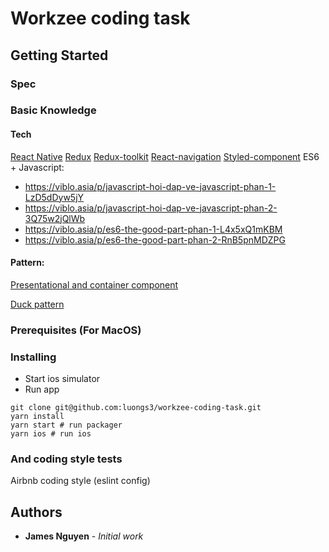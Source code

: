 # Workzee coding task

## Getting Started

### Spec

### Basic Knowledge

#### Tech
[React Native](https://facebook.github.io/react-native/)
[Redux](https://redux.js.org/)
[Redux-toolkit](https://redux-toolkit.js.org/)
[React-navigation](https://reactnavigation.org/)
[Styled-component](https://www.styled-components.com/docs/basics)
ES6 + Javascript:
* https://viblo.asia/p/javascript-hoi-dap-ve-javascript-phan-1-LzD5dDyw5jY
* https://viblo.asia/p/javascript-hoi-dap-ve-javascript-phan-2-3Q75w2jQlWb
* https://viblo.asia/p/es6-the-good-part-phan-1-L4x5xQ1mKBM
* https://viblo.asia/p/es6-the-good-part-phan-2-RnB5pnMDZPG

#### Pattern:
[Presentational and container component](https://medium.com/@dan_abramov/smart-and-dumb-components-7ca2f9a7c7d0)

[Duck pattern](https://medium.freecodecamp.org/scaling-your-redux-app-with-ducks-6115955638be)


### Prerequisites (For MacOS)

### Installing
- Start ios simulator
- Run app
```
git clone git@github.com:luongs3/workzee-coding-task.git
yarn install
yarn start # run packager
yarn ios # run ios
```

### And coding style tests

Airbnb coding style (eslint config)

## Authors
* **James Nguyen** - *Initial work*
